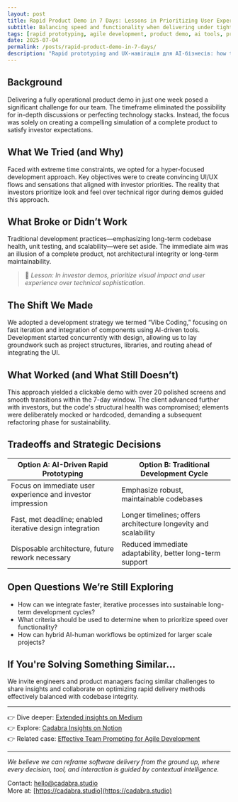```yaml
---
layout: post
title: Rapid Product Demo in 7 Days: Lessons in Prioritizing User Experience
subtitle: Balancing speed and functionality when delivering under tight deadlines
tags: [rapid prototyping, agile development, product demo, ai tools, project management, user experience, fast delivery, tradeoffs, product development, startup]
date: 2025-07-04
permalink: /posts/rapid-product-demo-in-7-days/
description: "Rapid prototyping and UX-навігація для AI-бізнесів: how to deliver investor-ready demos fast with an AI-ready UX-архітектор mindset."
---
```


## Background

Delivering a fully operational product demo in just one week posed a significant challenge for our team. The timeframe eliminated the possibility for in-depth discussions or perfecting technology stacks. Instead, the focus was solely on creating a compelling simulation of a complete product to satisfy investor expectations.

## What We Tried (and Why)

Faced with extreme time constraints, we opted for a hyper-focused development approach. Key objectives were to create convincing UI/UX flows and sensations that aligned with investor priorities. The reality that investors prioritize look and feel over technical rigor during demos guided this approach.

## What Broke or Didn’t Work

Traditional development practices—emphasizing long-term codebase health, unit testing, and scalability—were set aside. The immediate aim was an illusion of a complete product, not architectural integrity or long-term maintainability.

> 📌 *Lesson: In investor demos, prioritize visual impact and user experience over technical sophistication.*

## The Shift We Made

We adopted a development strategy we termed “Vibe Coding,” focusing on fast iteration and integration of components using AI-driven tools. Development started concurrently with design, allowing us to lay groundwork such as project structures, libraries, and routing ahead of integrating the UI.

## What Worked (and What Still Doesn’t)

This approach yielded a clickable demo with over 20 polished screens and smooth transitions within the 7-day window. The client advanced further with investors, but the code's structural health was compromised; elements were deliberately mocked or hardcoded, demanding a subsequent refactoring phase for sustainability.

## Tradeoffs and Strategic Decisions

| Option A: AI-Driven Rapid Prototyping | Option B: Traditional Development Cycle |
|---------------------------------------|-----------------------------------------|
| Focus on immediate user experience and investor impression | Emphasize robust, maintainable codebases |
| Fast, met deadline; enabled iterative design integration | Longer timelines; offers architecture longevity and scalability |
| Disposable architecture, future rework necessary | Reduced immediate adaptability, better long-term support |

## Open Questions We’re Still Exploring

- How can we integrate faster, iterative processes into sustainable long-term development cycles?
- What criteria should be used to determine when to prioritize speed over functionality?
- How can hybrid AI-human workflows be optimized for larger scale projects?

## If You're Solving Something Similar...

We invite engineers and product managers facing similar challenges to share insights and collaborate on optimizing rapid delivery methods effectively balanced with codebase integrity.

---

👉 Dive deeper: [Extended insights on Medium](https://cadabrastudio.medium.com/shipping-in-7-days-smart-sacrifice-or-sheer-madness-d99bcb92e37b)  
👉 Explore: [Cadabra Insights on Notion](https://classy-sugar-6ff.notion.site/Implementing-a-7-Day-Sprint-for-Demo-Deliveries-2299b3e9140380c7ae50fa5d8b638f35?source=copy_link)  
👉 Related case: [Effective Team Prompting for Agile Development](https://cadabra-engineering.github.io/posts/effective-team-prompting-for-agile-development/)

---

*We believe we can reframe software delivery from the ground up, where every decision, tool, and interaction is guided by contextual intelligence.*

Contact: hello@cadabra.studio  
More at: [https://cadabra.studio](https://cadabra.studio)
